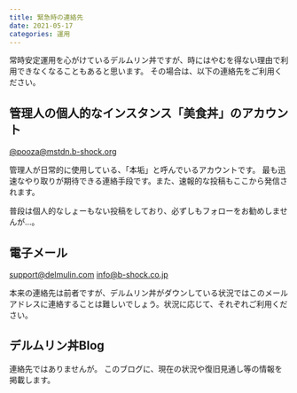 ```yaml
---
title: 緊急時の連絡先
date: 2021-05-17
categories: 運用
---
```


常時安定運用を心がけているデルムリン丼ですが、時にはやむを得ない理由で利用できなくなることもあると思います。
その場合は、以下の連絡先をご利用ください。

## 管理人の個人的なインスタンス「美食丼」のアカウント

[@pooza@mstdn.b-shock.org](https://mstdn.b-shock.org/@pooza)

管理人が日常的に使用している、「本垢」と呼んでいるアカウントです。
最も迅速なやり取りが期待できる連絡手段です。また、速報的な投稿もここから発信されます。

普段は個人的なしょーもない投稿をしており、必ずしもフォローをお勧めしませんが…。

## 電子メール

support@delmulin.com
info@b-shock.co.jp

本来の連絡先は前者ですが、デルムリン丼がダウンしている状況ではこのメールアドレスに連絡することは難しいでしょう。状況に応じて、それぞれご利用ください。

## デルムリン丼Blog

連絡先ではありませんが。
このブログに、現在の状況や復旧見通し等の情報を掲載します。
